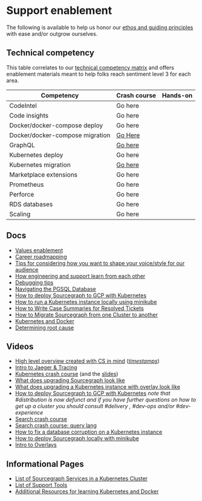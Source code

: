 # Support enablement

The following is available to help us honor our [ethos and guiding principles](../index.md) with ease and/or outgrow ourselves.

## Technical competency

This table correlates to our [technical competency matrix](https://docs.google.com/spreadsheets/d/1npAo9c_yDGreh1KlUgG0qlG6nTNwW39sl4vTmAvwQu0/edit#gid=0) and offers enablement materials meant to help folks reach sentiment level 3 for each area.

| Competency                      | Crash course                                                                                                    | Hands-on |
| ------------------------------- | --------------------------------------------------------------------------------------------------------------- | -------- |
| CodeIntel                       | Go here                                                                                                         |          |
| Code insights                   | Go here                                                                                                         |          |
| Docker/docker-compose deploy    | Go here                                                                                                         |          |
| Docker/docker-compose migration | [Go Here](docker-compose-migrations.md)                                                                         |          |
| GraphQL                         | [Go here](https://docs.google.com/presentation/d/1qgid2A0D0ycNidRfzsl2YrmjKTPiG_W8HPoECdgXwLE/edit?usp=sharing) |          |
| Kubernetes deploy               | Go here                                                                                                         |          |
| Kubernetes migration            | [Go here](k8-migration.md)                                                                                      |          |
| Marketplace extensions          | Go here                                                                                                         |          |
| Prometheus                      | Go here                                                                                                         |          |
| Perforce                        | Go here                                                                                                         |          |
| RDS databases                   | Go here                                                                                                         |          |
| Scaling                         | Go here                                                                                                         |          |

## Docs

- [Values enablement](support-values-enablement.md)
- [Career roadmapping](../../career-growth/career-roadmap.md)
- [Tips for considering how you want to shape your voice/style for our audience](shape-your-voice.md)
- [How engineering and support learn from each other](eng-support-learn-from-eachother.md)
- [Debugging tips](debugging-tips.md)
- [Navigating the PGSQL Database](pgsql-guide.md)
- [How to deploy Sourcegraph to GCP with Kubernetes](gcp-sg-k8s.md)
- [How to run a Kubernetes instance locally using minikube](minikube.md)
- [How to Write Case Summaries for Resolved Tickets](zendesk-ticket-exporter.md)
- [How to Migrate Sourcegraph from one Cluster to another](k8-migration.md)
- [Kubernetes and Docker](k8s-resources.md)
- [Determining root cause](root-cause.md)

## Videos

- [High level overview created with CS in mind](https://drive.google.com/file/d/1Veat9m5gb8O0fL37b-lD5rl5fKToTmb6/view?usp=sharing) ([_timestamps_](high-level-overview-index.md))
- [Intro to Jaeger & Tracing](https://drive.google.com/file/d/17mnCqJWJ1C855hl73hV1Y5S-1EOzusgX/view?usp=sharing)
- [Kubernetes crash course](https://drive.google.com/file/d/1mmD3NZaxAGiIwGLvYxK80DjuQco7z5JL/view?usp=sharing) (and the [slides](https://docs.google.com/presentation/d/155SXUleQP8X7tvhaxudkdxHuFXgFKy2d0AAu0GLUc1o/edit?usp=sharing))
- [What does upgrading Sourcegraph look like](https://drive.google.com/file/d/1oIrKJPo9hvc2UMfpb-a57HV9fCYEcS9n/view)
- [What does upgrading a Kubernetes instance with overlay look like](https://drive.google.com/file/d/1aWsXejG2qeFKGrY5BGzpSabwGuU1gLM3/view?usp=sharing)
- [How to deploy Sourcegraph to GCP with Kubernetes](https://drive.google.com/file/d/10uIp-rcN3nRa0FguScHU3NRrcXxgy6C7/view?usp=sharing) _note that #distribution is now defunct and if you have further questions on how to get up a cluster you should consult #delivery , #dev-ops and/or #dev-experience_
- [Search crash course](https://drive.google.com/file/d/1OEDgTJAaaEL5N0bcxSbRbBrdi8FU_ZPN/view?usp=sharing)
- [Search crash course: query lang](https://drive.google.com/file/d/1DOEKW279FbxipJCM6vDdKzly6epgNyyD/view?usp=sharing)
- [How to fix a database corruption on a Kubernetes instance](https://drive.google.com/file/d/1NlAA6nKp4W_iKU9TWga1OtUje3Ua85n0/view?usp=sharing)
- [How to deploy Sourcegraph locally with minikube](https://drive.google.com/file/d/1t4lFa6PwPkkXFiGVrS3ST-NnkH99OqOL/view?usp=sharing)
- [Intro to Overlays](https://drive.google.com/file/d/1S82jOsrNu4zUegj5Fich9njcav80vLVd/view?usp=sharing)

## Informational Pages

- [List of Sourcegraph Services in a Kubernetes Cluster](https://sourcegraph.github.io/support-tools/List%20of%20Pods/)
- [List of Support Tools](../../tools/index.md)
- [Additional Resources for learning Kubernetes and Docker](k8s-resources.md)
